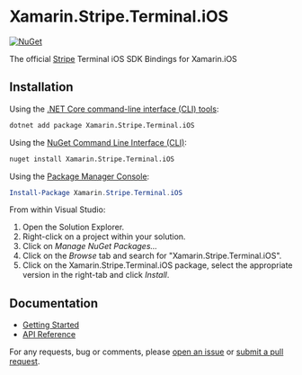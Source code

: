 # Xamarin.Stripe.Terminal.iOS

[![NuGet](https://img.shields.io/nuget/v/Xamarin.Stripe.Terminal.iOS.svg)](https://www.nuget.org/packages/Xamarin.Stripe.Terminal.iOS/)

The official [Stripe][stripe] Terminal iOS SDK Bindings for Xamarin.iOS

## Installation

Using the [.NET Core command-line interface (CLI) tools][dotnet-core-cli-tools]:

```sh
dotnet add package Xamarin.Stripe.Terminal.iOS
```

Using the [NuGet Command Line Interface (CLI)][nuget-cli]:

```sh
nuget install Xamarin.Stripe.Terminal.iOS
```

Using the [Package Manager Console][package-manager-console]:

```powershell
Install-Package Xamarin.Stripe.Terminal.iOS
```

From within Visual Studio:

1. Open the Solution Explorer.
2. Right-click on a project within your solution.
3. Click on *Manage NuGet Packages...*
4. Click on the *Browse* tab and search for "Xamarin.Stripe.Terminal.iOS".
5. Click on the Xamarin.Stripe.Terminal.iOS package, select the appropriate version in the
   right-tab and click *Install*.

## Documentation

- [Getting Started](https://stripe.com/docs/terminal/ios)
- [API Reference](https://stripe.github.io/stripe-terminal-ios/docs/index.html)

For any requests, bug or comments, please [open an issue][issues] or [submit a
pull request][pulls].

[dotnet-core-cli-tools]: https://docs.microsoft.com/en-us/dotnet/core/tools/
[issues]: https://github.com/Square-Six/Xamarin.Stripe.Terminal/issues/new
[nuget-cli]: https://docs.microsoft.com/en-us/nuget/tools/nuget-exe-cli-reference
[package-manager-console]: https://docs.microsoft.com/en-us/nuget/tools/package-manager-console
[pulls]: https://github.com/Square-Six/Xamarin.Stripe.Terminal/pulls
[stripe]: https://stripe.com